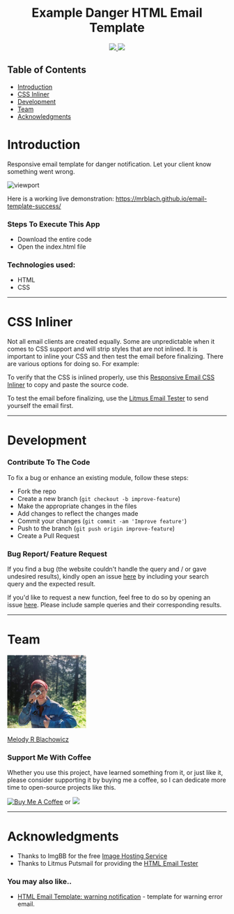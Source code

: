 <h1 align="center">
Example Danger HTML Email Template
</h1> 
<p align="center">
  <a href="https://saythanks.io/to/melodyblachowicz%40gmail.com">
    <img src="https://img.shields.io/badge/SayThanks.io-%E2%98%BC-1EAEDB.svg">
  </a>
  <a href="https://www.paypal.com/paypalme/MRBlacho">
    <img src="https://img.shields.io/badge/$-donate-49eb34.svg?maxAge=2592000&amp;style=flat">
  </a>
</p>

## Table of Contents

- [Introduction](#introduction)
- [CSS Inliner](#cssInliner)
- [Development](#development)
- [Team](#team)
- [Acknowledgments](#acknowledgments)

<h1 id="introduction">Introduction</h1>

Responsive email template for danger notification. Let your client know something went wrong.

<img src="https://i.ibb.co/9r7yLRn/viewport.png" alt="viewport" border="0">

Here is a working live demonstration: https://mrblach.github.io/email-template-success/

### Steps To Execute This App
- Download the entire code
- Open the index.html file

### Technologies used:
- HTML
- CSS

---
<h1 id="cssInliner">CSS Inliner</h1>

Not all email clients are created equally. Some are unpredictable when it comes to CSS support and will strip styles that are not inlined. It is important to inline your CSS and then test the email before finalizing. There are various options for doing so. For example:

To verify that the CSS is inlined properly, use this [Responsive Email CSS Inliner](https://htmlemail.io/inline/) to copy and paste the source code.

To test the email before finalizing, use the [Litmus Email Tester](https://putsmail.com/) to send yourself the email first.

---
<h1 id="development">Development</h1>

### Contribute To The Code

To fix a bug or enhance an existing module, follow these steps:

- Fork the repo
- Create a new branch (`git checkout -b improve-feature`)
- Make the appropriate changes in the files
- Add changes to reflect the changes made
- Commit your changes (`git commit -am 'Improve feature'`)
- Push to the branch (`git push origin improve-feature`)
- Create a Pull Request 

### Bug Report/ Feature Request

If you find a bug (the website couldn't handle the query and / or gave undesired results), kindly open an issue [here](https://github.com/MRBlach/email-template-danger/issues/new) by including your search query and the expected result.

If you'd like to request a new function, feel free to do so by opening an issue [here](https://github.com/MRBlach/email-template-danger/issues/new). Please include sample queries and their corresponding results.

---
<h1 id="team">Team</h1>
<img alt="user profile picture" src="https://github.com/MRBlach/covid-19/blob/main/images/avatar.png?raw=true"/>

[Melody R Blachowicz](https://github.com/MRBlach) 
 
### Support Me With Coffee

Whether you use this project, have learned something from it, or just like it, please consider supporting it by buying me a coffee, so I can dedicate more time to open-source projects like this.

<a href="https://www.buymeacoffee.com/MRBlach" target="_blank"><img src="https://www.buymeacoffee.com/assets/img/custom_images/yellow_img.png" alt="Buy Me A Coffee" style="height: auto !important;width: auto !important;" ></a>   or   <a href="https://www.patreon.com/MRBlach"><img src="https://c5.patreon.com/external/logo/become_a_patron_button@2x.png" width="160"></a>

---
<h1 id="acknowledgments">Acknowledgments</h1>

+ Thanks to ImgBB for the free [Image Hosting Service](https://imgbb.com/)
+ Thanks to Litmus Putsmail for providing the [HTML Email Tester](https://putsmail.com/)

### You may also like..

+ [HTML Email Template: warning notification](https://github.com/MRBlach/email-template-warning "example error email") - template for warning error email.
